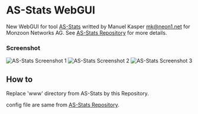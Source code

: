 AS-Stats WebGUI
===============

New WebGUI for tool [AS-Stats](https://github.com/manuelkasper/AS-Stats) writted by Manuel Kasper <mk@neon1.net> for Monzoon Networks AG.
See [AS-Stats Repository](https://github.com/manuelkasper/AS-Stats) for more details.

### Screenshot
![AS-Stats Screenshot 1](https://github.com/nidebr/as-stats-gui/raw/master/docs/images/screenshot1.png "AS-Stats Screenshot #1")
![AS-Stats Screenshot 2](https://github.com/nidebr/as-stats-gui/raw/master/docs/images/screenshot2.png "AS-Stats Screenshot #2")
![AS-Stats Screenshot 3](https://github.com/nidebr/as-stats-gui/raw/master/docs/images/screenshot3.png "AS-Stats Screenshot #3")

How to
------

Replace 'www' directory from AS-Stats by this Repository.

config file are same from [AS-Stats Repository](https://github.com/manuelkasper/AS-Stats).
